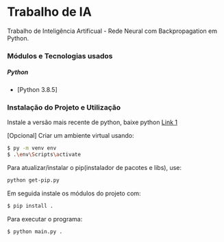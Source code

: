 # Trabalho de IA
Trabalho de Inteligência Artificual - Rede Neural com Backpropagation em Python.

### Módulos e Tecnologias usados
##### Python
* [Python 3.8.5]


### Instalação do Projeto e Utilização
Instale a versão mais recente de python, baixe python [Link 1](https://www.python.org/downloads/)

[Opcional]
Criar um ambiente virtual usando:
```sh
$ py -m venv env
$ .\env\Scripts\activate
```
Para atualizar/instalar o pip(instalador de pacotes e libs), use:

```sh
python get-pip.py 
```

Em seguida instale os módulos do projeto com:

```sh
$ pip install .
```
Para executar o programa:

```sh
$ python main.py .
```


